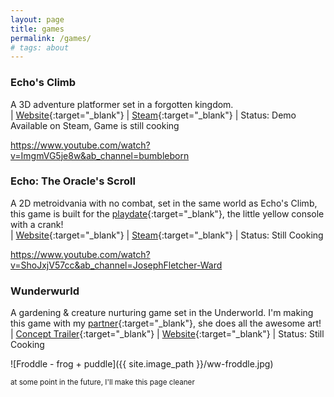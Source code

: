```yaml
---
layout: page
title: games
permalink: /games/
# tags: about
---
```


### Echo's Climb
A 3D adventure platformer set in a forgotten kingdom.<br>
| [Website](https://echosclimb.com/){:target="_blank"}
| [Steam](https://store.steampowered.com/app/1986400/Echos_Climb/){:target="_blank"}
| Status: Demo Available on Steam, Game is still cooking

https://www.youtube.com/watch?v=ImgmVG5je8w&ab_channel=bumbleborn


### Echo: The Oracle's Scroll
A 2D metroidvania with no combat, set in the same world as Echo's Climb, this game is built for the [playdate](https://play.date/){:target="_blank"}, the little yellow console with a crank!<br>
| [Website](https://echosclimb.com/){:target="_blank"}
| [Steam](https://store.steampowered.com/app/1986400/Echos_Climb/){:target="_blank"}
| Status: Still Cooking

https://www.youtube.com/watch?v=ShoJxjV57cc&ab_channel=JosephFletcher-Ward


### Wunderwurld
A gardening & creature nurturing game set in the Underworld. I'm making this game with my [partner](https://twitter.com/eelizabethhCA){:target="_blank"}, she does all the awesome art!<br>
| [Concept Trailer](https://www.tiktok.com/@bumbleborn/video/7161588678953880837){:target="_blank"}
| [Website](https://playwunderwurld.com/){:target="_blank"}
| Status: Still Cooking

![Froddle - frog + puddle]({{ site.image_path }}/ww-froddle.jpg)


<small>at some point in the future, I'll make this page cleaner</small>
